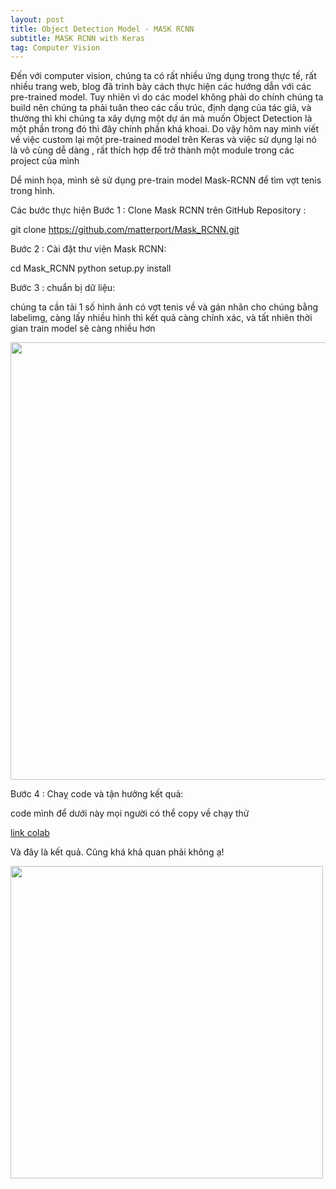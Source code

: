 ```yaml
---
layout: post
title: Object Detection Model - MASK RCNN
subtitle: MASK RCNN with Keras 
tag: Computer Vision
---
```



Đến với computer vision, chúng ta có rất nhiều ứng dụng trong thực tế, rất nhiều trang web, blog đã trình bày cách thực hiện các hướng dẫn với các pre-trained model. Tuy nhiên vì do các model không phải do chính chúng ta build nên chúng ta phải tuân theo các cấu trúc, định dạng của tác giả, và thường thì khi chúng ta xây dựng một dự án mà muốn Object Detection là một phần trong đó thì đây chính phần khá khoai. Do vậy hôm nay mình viết về việc custom lại một pre-trained model trên Keras và việc sử dụng lại nó là vô cùng dễ dàng , rất thích hợp để trở thành một module trong các project của mình

Dể minh họa, mình sẽ sử dụng pre-train model Mask-RCNN để tìm vợt tenis trong hình. 


Các bước thực hiện
Bước 1 : Clone  Mask RCNN  trên GitHub Repository :

  git clone https://github.com/matterport/Mask_RCNN.git

Bước 2 : Cài đặt thư viện Mask RCNN:

  cd Mask_RCNN
  python setup.py install

Bước 3  : chuẩn bị dữ liệu: 

  chúng ta cần tải 1 số hình ảnh có vợt tenis về và gán nhãn cho chúng bằng labelimg, càng lấy nhiều hình thì kết quả càng chính xác, và tất nhiên thời gian train model sẽ càng nhiều hơn
  
  
<img src="https://raw.githubusercontent.com/minmax49/minmax49.github.io/master/img/mask-rcnn0.png" width="700" />

Bước 4  : Chaỵ code và tận hưởng kết quả:

code mình để dưới này mọi người có thể copy về chạy thử

<a href="https://colab.research.google.com/drive/1o8yIdBJplxYSIIQmmYslKYyUQtUN4E7T">link colab </a>


Và đây là kết quả. Cũng khá khả quan phải không ạ!

<img src="https://raw.githubusercontent.com/minmax49/minmax49.github.io/master/img/mask-rcnn1.png" width="500" />

